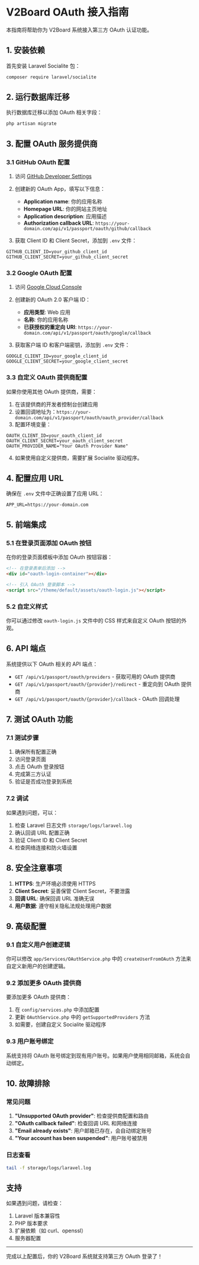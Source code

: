 # V2Board OAuth 接入指南

本指南将帮助你为 V2Board 系统接入第三方 OAuth 认证功能。

## 1. 安装依赖

首先安装 Laravel Socialite 包：

```bash
composer require laravel/socialite
```

## 2. 运行数据库迁移

执行数据库迁移以添加 OAuth 相关字段：

```bash
php artisan migrate
```

## 3. 配置 OAuth 服务提供商

### 3.1 GitHub OAuth 配置

1. 访问 [GitHub Developer Settings](https://github.com/settings/applications/new)
2. 创建新的 OAuth App，填写以下信息：
   - **Application name**: 你的应用名称
   - **Homepage URL**: 你的网站主页地址
   - **Application description**: 应用描述
   - **Authorization callback URL**: `https://your-domain.com/api/v1/passport/oauth/github/callback`

3. 获取 Client ID 和 Client Secret，添加到 `.env` 文件：

```env
GITHUB_CLIENT_ID=your_github_client_id
GITHUB_CLIENT_SECRET=your_github_client_secret
```

### 3.2 Google OAuth 配置

1. 访问 [Google Cloud Console](https://console.developers.google.com/apis/credentials)
2. 创建新的 OAuth 2.0 客户端 ID：
   - **应用类型**: Web 应用
   - **名称**: 你的应用名称
   - **已获授权的重定向 URI**: `https://your-domain.com/api/v1/passport/oauth/google/callback`

3. 获取客户端 ID 和客户端密钥，添加到 `.env` 文件：

```env
GOOGLE_CLIENT_ID=your_google_client_id
GOOGLE_CLIENT_SECRET=your_google_client_secret
```

### 3.3 自定义 OAuth 提供商配置

如果你使用其他 OAuth 提供商，需要：

1. 在该提供商的开发者控制台创建应用
2. 设置回调地址为：`https://your-domain.com/api/v1/passport/oauth/oauth_provider/callback`
3. 配置环境变量：

```env
OAUTH_CLIENT_ID=your_oauth_client_id
OAUTH_CLIENT_SECRET=your_oauth_client_secret
OAUTH_PROVIDER_NAME="Your OAuth Provider Name"
```

4. 如果使用自定义提供商，需要扩展 Socialite 驱动程序。

## 4. 配置应用 URL

确保在 `.env` 文件中正确设置了应用 URL：

```env
APP_URL=https://your-domain.com
```

## 5. 前端集成

### 5.1 在登录页面添加 OAuth 按钮

在你的登录页面模板中添加 OAuth 按钮容器：

```html
<!-- 在登录表单后添加 -->
<div id="oauth-login-container"></div>

<!-- 引入 OAuth 登录脚本 -->
<script src="/theme/default/assets/oauth-login.js"></script>
```

### 5.2 自定义样式

你可以通过修改 `oauth-login.js` 文件中的 CSS 样式来自定义 OAuth 按钮的外观。

## 6. API 端点

系统提供以下 OAuth 相关的 API 端点：

- `GET /api/v1/passport/oauth/providers` - 获取可用的 OAuth 提供商
- `GET /api/v1/passport/oauth/{provider}/redirect` - 重定向到 OAuth 提供商
- `GET /api/v1/passport/oauth/{provider}/callback` - OAuth 回调处理

## 7. 测试 OAuth 功能

### 7.1 测试步骤

1. 确保所有配置正确
2. 访问登录页面
3. 点击 OAuth 登录按钮
4. 完成第三方认证
5. 验证是否成功登录到系统

### 7.2 调试

如果遇到问题，可以：

1. 检查 Laravel 日志文件 `storage/logs/laravel.log`
2. 确认回调 URL 配置正确
3. 验证 Client ID 和 Client Secret
4. 检查网络连接和防火墙设置

## 8. 安全注意事项

1. **HTTPS**: 生产环境必须使用 HTTPS
2. **Client Secret**: 妥善保管 Client Secret，不要泄露
3. **回调 URL**: 确保回调 URL 准确无误
4. **用户数据**: 遵守相关隐私法规处理用户数据

## 9. 高级配置

### 9.1 自定义用户创建逻辑

你可以修改 `app/Services/OAuthService.php` 中的 `createUserFromOAuth` 方法来自定义新用户的创建逻辑。

### 9.2 添加更多 OAuth 提供商

要添加更多 OAuth 提供商：

1. 在 `config/services.php` 中添加配置
2. 更新 `OAuthService.php` 中的 `getSupportedProviders` 方法
3. 如需要，创建自定义 Socialite 驱动程序

### 9.3 用户账号绑定

系统支持将 OAuth 账号绑定到现有用户账号。如果用户使用相同邮箱，系统会自动绑定。

## 10. 故障排除

### 常见问题

1. **"Unsupported OAuth provider"**: 检查提供商配置和路由
2. **"OAuth callback failed"**: 检查回调 URL 和网络连接
3. **"Email already exists"**: 用户邮箱已存在，会自动绑定账号
4. **"Your account has been suspended"**: 用户账号被禁用

### 日志查看

```bash
tail -f storage/logs/laravel.log
```

## 支持

如果遇到问题，请检查：
1. Laravel 版本兼容性
2. PHP 版本要求
3. 扩展依赖（如 curl、openssl）
4. 服务器配置

---

完成以上配置后，你的 V2Board 系统就支持第三方 OAuth 登录了！

